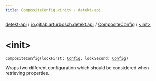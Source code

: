 ```yaml
---
title: CompositeConfig.<init> - detekt-api
---
```


[detekt-api](../../index.html) / [io.gitlab.arturbosch.detekt.api](../index.html) / [CompositeConfig](index.html) / [&lt;init&gt;](./-init-.html)

# &lt;init&gt;

`CompositeConfig(lookFirst: `[`Config`](../-config/index.html)`, lookSecond: `[`Config`](../-config/index.html)`)`

Wraps two different configuration which should be considered when retrieving properties.

